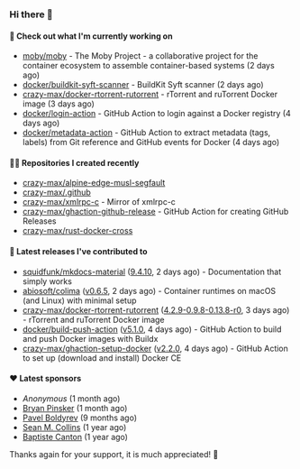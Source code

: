 ### Hi there 👋

#### 👷 Check out what I'm currently working on

- [moby/moby](https://github.com/moby/moby) - The Moby Project - a collaborative project for the container ecosystem to assemble container-based systems (2 days ago)
- [docker/buildkit-syft-scanner](https://github.com/docker/buildkit-syft-scanner) - BuildKit Syft scanner (2 days ago)
- [crazy-max/docker-rtorrent-rutorrent](https://github.com/crazy-max/docker-rtorrent-rutorrent) - rTorrent and ruTorrent Docker image (3 days ago)
- [docker/login-action](https://github.com/docker/login-action) - GitHub Action to login against a Docker registry (4 days ago)
- [docker/metadata-action](https://github.com/docker/metadata-action) - GitHub Action to extract metadata (tags, labels) from Git reference and GitHub events for Docker (4 days ago)

#### 👨‍💻 Repositories I created recently

- [crazy-max/alpine-edge-musl-segfault](https://github.com/crazy-max/alpine-edge-musl-segfault)
- [crazy-max/.github](https://github.com/crazy-max/.github)
- [crazy-max/xmlrpc-c](https://github.com/crazy-max/xmlrpc-c) - Mirror of xmlrpc-c
- [crazy-max/ghaction-github-release](https://github.com/crazy-max/ghaction-github-release) - GitHub Action for creating GitHub Releases
- [crazy-max/rust-docker-cross](https://github.com/crazy-max/rust-docker-cross)

#### 🚀 Latest releases I've contributed to

- [squidfunk/mkdocs-material](https://github.com/squidfunk/mkdocs-material) ([9.4.10](https://github.com/squidfunk/mkdocs-material/releases/tag/9.4.10), 2 days ago) - Documentation that simply works
- [abiosoft/colima](https://github.com/abiosoft/colima) ([v0.6.5](https://github.com/abiosoft/colima/releases/tag/v0.6.5), 2 days ago) - Container runtimes on macOS (and Linux) with minimal setup
- [crazy-max/docker-rtorrent-rutorrent](https://github.com/crazy-max/docker-rtorrent-rutorrent) ([4.2.9-0.9.8-0.13.8-r0](https://github.com/crazy-max/docker-rtorrent-rutorrent/releases/tag/4.2.9-0.9.8-0.13.8-r0), 3 days ago) - rTorrent and ruTorrent Docker image
- [docker/build-push-action](https://github.com/docker/build-push-action) ([v5.1.0](https://github.com/docker/build-push-action/releases/tag/v5.1.0), 4 days ago) - GitHub Action to build and push Docker images with Buildx
- [crazy-max/ghaction-setup-docker](https://github.com/crazy-max/ghaction-setup-docker) ([v2.2.0](https://github.com/crazy-max/ghaction-setup-docker/releases/tag/v2.2.0), 4 days ago) - GitHub Action to set up (download and install) Docker CE

#### ❤️ Latest sponsors
- _Anonymous_ (1 month ago)
- [Bryan Pinsker](https://github.com/BryanPinsker) (1 month ago)
- [Pavel Boldyrev](https://github.com/bpg) (9 months ago)
- [Sean M. Collins](https://github.com/sc68cal) (1 year ago)
- [Baptiste Canton](https://github.com/batmac) (1 year ago)

Thanks again for your support, it is much appreciated! 🙏
